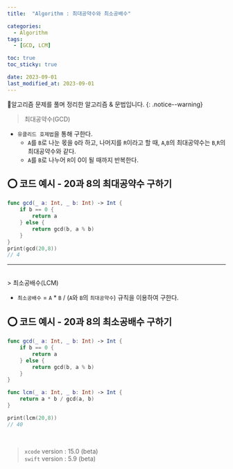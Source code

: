 ```yaml
---
title:  "Algorithm : 최대공약수와 최소공배수" 

categories:
  - Algorithm
tags:
  - [GCD, LCM]

toc: true
toc_sticky: true

date: 2023-09-01
last_modified_at: 2023-09-01
---
```


🍏알고리즘 문제를 풀며 정리한 알고리즘 & 문법입니다.
{: .notice--warning}

> 최대공약수(GCD)

- `유클리드 호제법`을 통해 구한다.
    - `A`를 `B`로 나눈 몫을 `Q`라 하고, 나머지를 `R`이라고 할 때, `A`,`B`의 최대공약수는 `B`,`R`의 최대공약수와 같다.
    - `A`를 `B`로 나누어 `R`이 0이 될 때까지 반복한다.

## ⭕️ 코드 예시 - 20과 8의 최대공약수 구하기

```swift
func gcd(_ a: Int, _ b: Int) -> Int {
    if b == 0 {
        return a
    } else {
        return gcd(b, a % b)
    }
}
print(gcd(20,8)) 
// 4
```
---
<br>
> 최소공배수(LCM)

- `최소공배수` = `A` * `B` / (`A`와 `B`의 `최대공약수`) 규칙을 이용하여 구한다.

## ⭕️ 코드 예시 - 20과 8의 최소공배수 구하기

```swift
func gcd(_ a: Int, _ b: Int) -> Int {
    if b == 0 {
        return a
    } else {
        return gcd(b, a % b)
    }
}

func lcm(_ a: Int, _ b: Int) -> Int {
    return a * b / gcd(a, b)
}

print(lcm(20,8)) 
// 40
```





<br>

>`xcode` version : 15.0 (beta)   
`swift` version : 5.9 (beta)